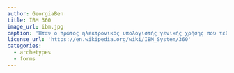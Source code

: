 ```yaml
---
author: GeorgiaBen
title: IBM 360
image_url: ibm.jpg
caption: 'Ήταν ο πρώτος ηλεκτρονικός υπολογιστής γενικής χρήσης που τέθηκε σε μαζική παραγωγή και πούλησε περί τα 2.000 αντίτυπα από το 1954 έως το 1962. Χρησιμοποιούσε δι-πενταδική κωδικοποίηση, έφερε ως μνήμη ένα περιστρεφόμενο μαγνητικό τύμπανο και υποστήριζε αλφαβητικούς, όπως και ειδικούς χαρακτήρες. Η καμπάνια προώθησης του απευθυνόταν σε επιστήμονες, μηχανικούς, αλλά και χρήστες διάτρητων καρτών που επιθυμούσαν να αναβαθμίσουν. '
license_url: 'https://en.wikipedia.org/wiki/IBM_System/360'
categories:
  - archetypes
  - forms
---
```

